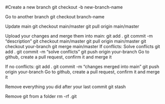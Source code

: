 #Create a new branch
	git checkout -b new-branch-name

Go to another branch
	git checkout branch-name

Update main
	git checkout main/master
git pull origin main/master

Upload your changes and merge them into main:
git add .
git commit -m “description”
git checkout main/master
git pull origin main/master
git checkout your-branch
git merge main/master
If conflicts:
Solve conflicts
git add .
git commit -m “solve conflicts”
git push origin your-branch
Go to github, create a pull request, confirm it and merge it

If no conflicts:
	git add .
git commit -m “changes merged into main”
git push origin your-branch
Go to github, create a pull request, confirm it and merge it

Remove everything you did after your last commit
	git stash

Remove git from a folder
	rm -rf .git

